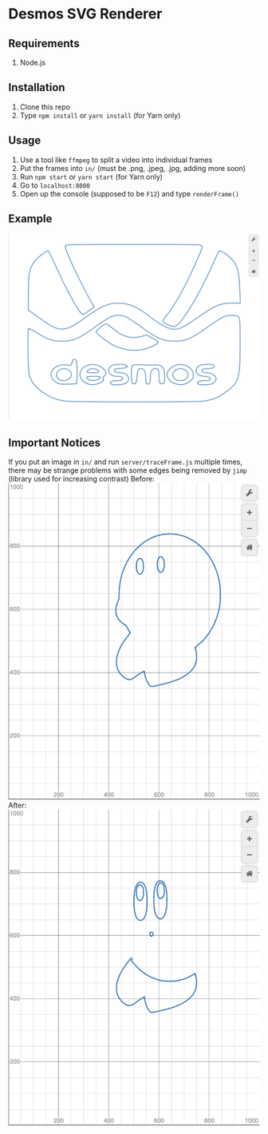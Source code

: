 # Desmos SVG Renderer

## Requirements

1. Node.js

## Installation

1. Clone this repo
2. Type `npm install` or `yarn install` \(for Yarn only\)

## Usage

1. Use a tool like `ffmpeg` to split a video into individual frames
2. Put the frames into `in/` \(must be .png, .jpeg, .jpg, adding more soon\)
3. Run `npm start` or `yarn start` \(for Yarn only\)
4. Go to `localhost:8000`
5. Open up the console \(supposed to be `F12`\) and type `renderFrame()`

## Example

![Desmos in Desmos](github/logo.png)

## Important Notices

If you put an image in `in/` and run `server/traceFrame.js` multiple times, there may be strange problems with some edges being removed by `jimp` \(library used for increasing contrast\)
Before:
![Before](github/before.png)
After:
![After](github/after.png)
